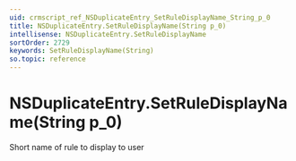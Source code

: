 ```yaml
---
uid: crmscript_ref_NSDuplicateEntry_SetRuleDisplayName_String_p_0
title: NSDuplicateEntry.SetRuleDisplayName(String p_0)
intellisense: NSDuplicateEntry.SetRuleDisplayName
sortOrder: 2729
keywords: SetRuleDisplayName(String)
so.topic: reference
---
```


# NSDuplicateEntry.SetRuleDisplayName(String p_0)

Short name of rule to display to user

